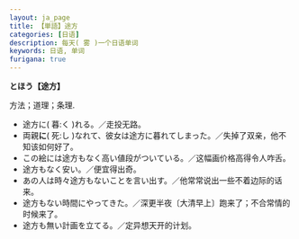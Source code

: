 ```yaml
---
layout: ja_page
title: 【単語】途方
categories: [日语]
description: 每天( 雾 )一个日语单词
keywords: 日语, 单词
furigana: true
---
```


**とほう【途方】**

方法；道理；条理.

*   途方に( 暮:く )れる。／走投无路。
*   両親**に**( 死:し )なれて、彼女は途方に暮れてしまった。／失掉了双亲，他不知该如何好了。
*   この絵には途方もなく高い値段がついている。／这幅画价格高得令人咋舌。
*   途方もなく安い。／便宜得出奇。
*   あの人は時々途方もないことを言い出す。／他常常说出一些不着边际的话来。
*   途方もない時間にやってきた。／深更半夜〔大清早上〕跑来了；不合常情的时候来了。
*   途方も無い計画を立てる。／定异想天开的计划。
